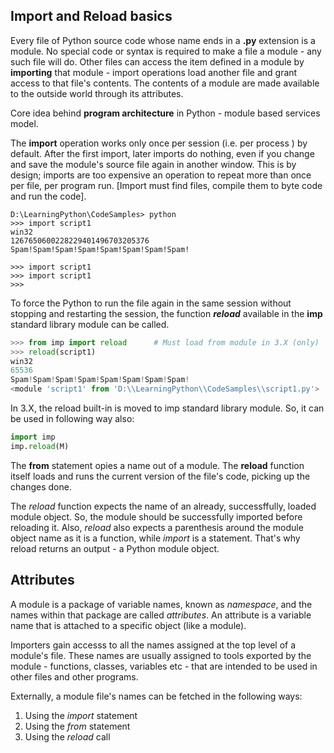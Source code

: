 ## Import and Reload basics
Every file of Python source code whose name ends in a __.py__ extension is a module. No special code or syntax is required to make a file a module - any such file will do.
Other files can access the item defined in a module by __importing__ that module - import operations load another file and grant access to that file's contents.
The contents of a module are made available to the outside world through its attributes.

Core idea behind __program architecture__ in Python - module based services model.

The __import__ operation works only once per session (i.e. per process ) by default. After the first import, later imports do nothing, even if you change and save the module's source file again in another window. This is by design; imports are too expensive an operation to repeat more than once per file, per program run. [Import must find files, compile them to byte code and run the code].
```
D:\LearningPython\CodeSamples> python
>>> import script1
win32
1267650600228229401496703205376
Spam!Spam!Spam!Spam!Spam!Spam!Spam!Spam!

>>> import script1
>>> import script1
>>>
```

To force the Python to run the file again in the same session without stopping and restarting the session, the function *__reload__* available in the __imp__ standard library module can be called.
``` Python
>>> from imp import reload      # Must load from module in 3.X (only)
>>> reload(script1)
win32
65536
Spam!Spam!Spam!Spam!Spam!Spam!Spam!Spam!
<module 'script1' from 'D:\\LearningPython\\CodeSamples\\script1.py'>
```
In 3.X, the reload built-in is moved to imp standard library module. So, it can be used in following way also:
```Python
import imp
imp.reload(M)
```

The __from__ statement opies a name out of a module. The __reload__ function itself loads and runs the current version of the file's code, picking up the changes done.

The _reload_ function expects the name of an already, successffully, loaded module object. So, the module should be successfully imported before reloading it.
Also, _reload_ also expects a parenthesis around the module object name as it is a function, while _import_ is a statement. That's why reload returns an output - a Python module object.

## Attributes
A module is a package of variable names, known as _namespace_, and the names within that package are called _attributes_.
An attribute is a variable name that is attached to a specific object (like a module).

Importers gain accesss to all the names assigned at the top level of a module's file. These names are usually assigned to tools exported by the module - functions, classes, variables etc - that are intended to be used in other files and other programs.

Externally, a module file's names can be fetched in the following ways:
1. Using the _import_ statement
2. Using the _from_ statement
3. Using the _reload_ call

